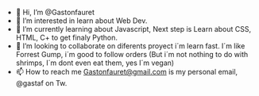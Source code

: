 - 👋 Hi, I’m @Gastonfauret
- 👀 I’m interested in learn about Web Dev.
- 🌱 I’m currently learning about Javascript, Next step is Learn about CSS, HTML, C+ to get finaly Python.
- 💞️ I’m looking to collaborate on diferents proyect i´m learn fast. I´m like Forrest Gump, i´m good to follow orders (But i´m not nothing to do with shrimps, I´m dont even eat them, yes I´m vegan)
- 📫 How to reach me Gastonfauret@gmail.com is my personal email, @gastaf on Tw.

<!---
Gastonfauret/Gastonfauret is a ✨ special ✨ repository because its `README.md` (this file) appears on your GitHub profile.
You can click the Preview link to take a look at your changes.
--->
